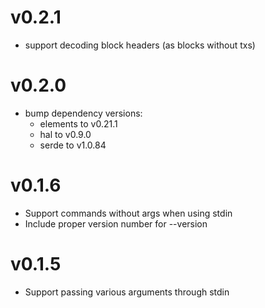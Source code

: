 

# v0.2.1

- support decoding block headers (as blocks without txs)

# v0.2.0

- bump dependency versions:
  - elements to v0.21.1
  - hal to v0.9.0
  - serde to v1.0.84

# v0.1.6

- Support commands without args when using stdin
- Include proper version number for --version

# v0.1.5

- Support passing various arguments through stdin
